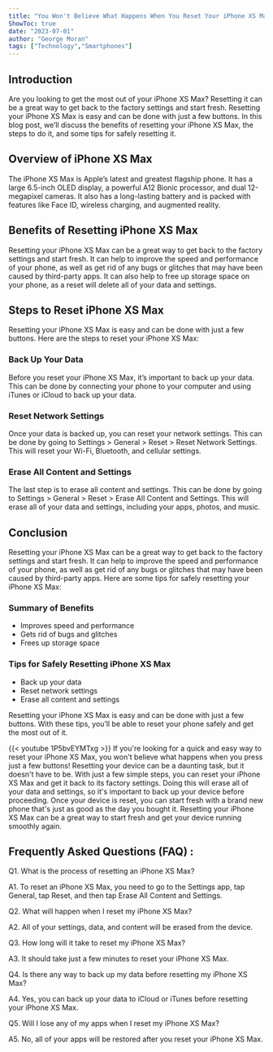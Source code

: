 ```yaml
---
title: "You Won't Believe What Happens When You Reset Your iPhone XS Max With Just a Few Buttons!"
ShowToc: true 
date: "2023-07-01"
author: "George Moran" 
tags: ["Technology","Smartphones"]
---
```

## Introduction

Are you looking to get the most out of your iPhone XS Max? Resetting it can be a great way to get back to the factory settings and start fresh. Resetting your iPhone XS Max is easy and can be done with just a few buttons. In this blog post, we’ll discuss the benefits of resetting your iPhone XS Max, the steps to do it, and some tips for safely resetting it. 

## Overview of iPhone XS Max

The iPhone XS Max is Apple’s latest and greatest flagship phone. It has a large 6.5-inch OLED display, a powerful A12 Bionic processor, and dual 12-megapixel cameras. It also has a long-lasting battery and is packed with features like Face ID, wireless charging, and augmented reality. 

## Benefits of Resetting iPhone XS Max

Resetting your iPhone XS Max can be a great way to get back to the factory settings and start fresh. It can help to improve the speed and performance of your phone, as well as get rid of any bugs or glitches that may have been caused by third-party apps. It can also help to free up storage space on your phone, as a reset will delete all of your data and settings. 

## Steps to Reset iPhone XS Max

Resetting your iPhone XS Max is easy and can be done with just a few buttons. Here are the steps to reset your iPhone XS Max: 

### Back Up Your Data

Before you reset your iPhone XS Max, it’s important to back up your data. This can be done by connecting your phone to your computer and using iTunes or iCloud to back up your data. 

### Reset Network Settings

Once your data is backed up, you can reset your network settings. This can be done by going to Settings > General > Reset > Reset Network Settings. This will reset your Wi-Fi, Bluetooth, and cellular settings. 

### Erase All Content and Settings

The last step is to erase all content and settings. This can be done by going to Settings > General > Reset > Erase All Content and Settings. This will erase all of your data and settings, including your apps, photos, and music. 

## Conclusion

Resetting your iPhone XS Max can be a great way to get back to the factory settings and start fresh. It can help to improve the speed and performance of your phone, as well as get rid of any bugs or glitches that may have been caused by third-party apps. Here are some tips for safely resetting your iPhone XS Max: 

### Summary of Benefits

- Improves speed and performance 
- Gets rid of bugs and glitches 
- Frees up storage space 

### Tips for Safely Resetting iPhone XS Max

- Back up your data 
- Reset network settings 
- Erase all content and settings 

Resetting your iPhone XS Max is easy and can be done with just a few buttons. With these tips, you’ll be able to reset your phone safely and get the most out of it.

{{< youtube 1P5bvEYMTxg >}} 
If you're looking for a quick and easy way to reset your iPhone XS Max, you won't believe what happens when you press just a few buttons! Resetting your device can be a daunting task, but it doesn't have to be. With just a few simple steps, you can reset your iPhone XS Max and get it back to its factory settings. Doing this will erase all of your data and settings, so it's important to back up your device before proceeding. Once your device is reset, you can start fresh with a brand new phone that's just as good as the day you bought it. Resetting your iPhone XS Max can be a great way to start fresh and get your device running smoothly again.

## Frequently Asked Questions (FAQ) :
Q1. What is the process of resetting an iPhone XS Max?

A1. To reset an iPhone XS Max, you need to go to the Settings app, tap General, tap Reset, and then tap Erase All Content and Settings.

Q2. What will happen when I reset my iPhone XS Max?

A2. All of your settings, data, and content will be erased from the device.

Q3. How long will it take to reset my iPhone XS Max?

A3. It should take just a few minutes to reset your iPhone XS Max.

Q4. Is there any way to back up my data before resetting my iPhone XS Max?

A4. Yes, you can back up your data to iCloud or iTunes before resetting your iPhone XS Max.

Q5. Will I lose any of my apps when I reset my iPhone XS Max?

A5. No, all of your apps will be restored after you reset your iPhone XS Max.


